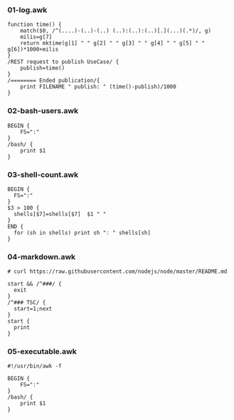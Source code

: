 ### 01-log.awk

```
function time() {
    match($0, /^(....)-(..)-(..) (..):(..):(..)[.](...)(.*)/, g)
    milis=g[7]
    return mktime(g[1] " " g[2] " " g[3] " " g[4] " " g[5] " " g[6])*1000+milis
}
/REST request to publish UseCase/ {
    publish=time()
}
/======== Ended publication/{
    print FILENAME " publish: " (time()-publish)/1000
}
```
### 02-bash-users.awk

```
BEGIN {
    FS=":"
} 
/bash/ {
    print $1
}
```
### 03-shell-count.awk

```
BEGIN {
  FS=":"
} 
$3 > 100 {
  shells[$7]=shells[$7]  $1 " "
} 
END { 
  for (sh in shells) print sh ": " shells[sh] 
}
```
### 04-markdown.awk

```
# curl https://raw.githubusercontent.com/nodejs/node/master/README.md

start && /^###/ {
  exit
} 
/^### TSC/ {
  start=1;next
}
start {
  print
}
```
### 05-executable.awk

```
#!/usr/bin/awk -f

BEGIN {
    FS=":"
} 
/bash/ {
    print $1
}
```
